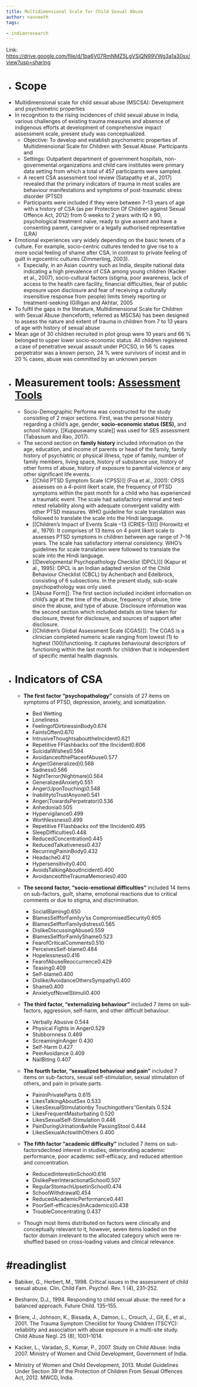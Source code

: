 ```yaml
---
title: Multidimensional Scale for Child Sexual Abuse 
author: navneeth
tags: 

- indianresearch
---
```


Link: https://drive.google.com/file/d/1ba6V07RmNMZ5LgVSiQN99VWg3a1a30sx/view?usp=sharing
- # Scope
- Multidimensional scale for child sexual abuse (MSCSA): Development and psychometric properties
- In recognition to the rising incidences of child sexual abuse in India, various challenges of existing trauma measures and absence of indigenous efforts at development of comprehensive impact assessment scale, present study was conceptualized.
	-  Objective: To develop and establish psychometric properties of Multidimensional Scale for Children with Sexual Abuse. Participants and 
	- Settings: Outpatient department of government hospitals, non-governmental organizations and child care institutes were primary data setting from which a total of 457 participants were sampled.
	- A recent CSA assessment tool review (Satapathy et al., 2017) revealed that the primary indicators of trauma in most scales are behaviour manifestations and symptoms of post-traumatic stress disorder (PTSD)
	- Participants were included if they were between 7–13 years of age with a history of CSA (as per Protection Of Children against Sexual Offence Act, 2012) from 0 weeks to 2 years with IQ ≥ 90, psychological treatment naïve, ready to give assent and have a consenting parent, caregiver or a legally authorised representative (LRA)
- Emotional experiences vary widely depending on the basic tenets of a culture. For example, socio-centric cultures tended to give rise to a more social feeling of shame after CSA, in contrast to private feeling of guilt in egocentric cultures (Zimmerling, 2003).
	-  Especially, in an Asian country such as India, despite national data indicating a high prevalence of CSA among young children (Kacker et al., 2007), socio-cultural factors (stigma, poor awareness, lack of access to the health care facility, financial difficulties, fear of public exposure upon disclosure and fear of receiving a culturally insensitive response from people) limits timely reporting or treatment-seeking (Gilligan and Akhtar, 2005
- To fulfil the gaps in the literature, Multidimensional Scale for Children with Sexual Abuse (henceforth, referred as MSCSA) has been designed to assess the nature and extent of trauma in children from 7 to 13 years of age with history of sexual abuse
- Mean age of 30 children recruited in pilot group were 10 years and 66 % belonged to upper lower socio-economic status. All children registered a case of penetrative sexual assault under POCSO, in 56 % cases perpetrator was a known person, 24 % were survivors of incest and in 20 % cases, abuse was committed by an unknown person
- # Measurement tools: [Assessment Tools](Volume%201/Roll%20Ups/Assessment%20Tools.md)
	- Socio-Demographic Performa was constructed for the study consisting of 2 major sections. First, was the personal history regarding a child’s age, gender, **socio-economic status (SES),** and school history. [[Kuppuswamy scale]] was used for SES assessment (Tabassum and Rao, 2017).
	- The second section on **family history** included information on the age, education, and income of parents or head of the family, family history of psychiatric or physical illness, type of family, number of family members, living space, history of substance use, history of other forms of abuse, history of exposure to parental violence or any other significant life events.
		- [[Child PTSD Symptom Scale (CPSS)]] (Foa et al., 2001): CPSS assesses on a 4-point likert scale, the frequency of PTSD symptoms within the past month for a child who has experienced a traumatic event. The scale had satisfactory internal and test-retest reliability along with adequate convergent validity with other PTSD measures. WHO guideline for scale translation was followed to translate the scale into the Hindi language.
		- [[Children’s Impact of Events Scale –13 (CRIES-13)]] (Horowitz et al., 1979): It comprises of 13 items on 4 point likert scale to assesses PTSD symptoms in children between age range of 7–16 years. The scale has satisfactory internal consistency. WHO’s guidelines for scale translation were followed to translate the scale into the Hindi language.
		- [[Developmental Psychopathology Checklist (DPCL)]] (Kapur et al., 1995): DPCL is an Indian adapted version of the Child Behaviour Checklist (CBCL) by Achenbach and Edelbrock, consisting of 6 subsections. In the present study, sub-scale psychopathology was only used.
		- [[Abuse Form]]: The first section included incident information on child’s age at the time of the abuse, frequency of abuse, time since the abuse, and type of abuse. Disclosure information was the second section which included details on time taken for disclosure, threat for disclosure, and sources of support after disclosure.
		- [[Children’s Global Assessment Scale (CGAS)]]: The CGAS is a clinician completed numeric scale ranging from lowest (1) to highest (100)functioning. It captures behavioural descriptors of functioning within the last month for children that is independent of specific mental health diagnosis.
- # Indicators of CSA
	- **The first factor “psychopathology”** consists of 27 items on symptoms of PTSD, depression, anxiety, and somatization. 
		- Bed Wetting
		- Loneliness
		- FeelingofDirtinessinBody0.674
		- FaintsOften0.670
		- IntrusiveThoughtsabouttheIncident0.621
		- Repetitive FFlashbacks oof tthe IIncident0.606
		- SuicidalWishes0.594
		- AvoidanceofthePlaceofAbuse0.577
		- Anger(Generalized)0.568
		- Sadness0.566
		- NightTerror(Nightmare)0.564
		- GeneralizedAnxiety0.551
		- Anger(UponTouching)0.548
		- InabilitytoTrustAnyone0.541
		- Anger(TowardsPerpetrator)0.536
		- Anhedonia0.505
		- Hypervigilance0.499
		- Worthlessness0.499
		- Repetitive FFlashbacks oof tthe IIncident0.495
		- SleepDifficulties0.448
		- ReducedConcentration0.445
		- ReducedTalkativeness0.437
		- RecurringPaininBody0.432
		- Headache0.412
		- Hypersensitivity0.400
		- AvoidsTalkingAboutIncident0.400
		- AvoidanceoftheTraumaMemories0.400
	- **The second factor, “socio-emotional difficulties”** included 14 items on sub-factors, guilt, shame, emotional reactions due to critical comments or due to stigma, and discrimination. 
		- SocialBlaming0.650
		- BlamesSelfforFamilyy’ss CompromisedSecurity0.605
		- BlamesSelfforFamilydistress0.565
		- DislikeDiscussingAbuse0.559
		- BlamesSelfforFamilyShame0.523
		- FearofCriticalComments0.510
		- PerceivesSelf-blame0.484
		- Hopelessness0.416
		- FearofAbuseReoccurrence0.429
		- Teasing0.409
		- Self-blame0.400
		- Dislike/AvoidanceOthersSympathy0.400
		- Shame0.400
		- AnxietyofNovelStimuli0.400
	- **The third factor, “externalizing behaviour”** included 7 items on sub-factors, aggression, self-harm, and other difficult behaviour. 
		- Verbally Abusive 0.544
		- Physical Fights in Anger0.529
		- Stubbornness 0.469
		- ScreaminginAnger 0.430
		- Self-Harm 0.427
		- PeerAvoidance 0.409
		- NailBiting 0.407
	- **The fourth factor, “sexualized behaviour and pain”** included 7 items on sub-factors, sexual self-stimulation, sexual stimulation of others, and pain in private parts.
		- PaininPrivateParts 0.615
		- LikesTalkingAboutSex 0.533
		- LikesSexualStimulationby Touchingothers’’Genitals 0.524
		- LikesFrequentMasturbating 0.520
		- LikesSexualSelf-Stimulation 0.446
		- PainDuringUrination&while PassingStool 0.444
		- LikesSexualActswithOthers 0.400
	- **The fifth factor “academic difficulty”** included 7 items on sub-factorsdeclined interest in studies, deteriorating academic performance, poor academic self-efficacy, and reduced attention and concentration. 
		- ReducedInterestinSchool0.616
		- DislikePeerInteractionatSchool0.507
		- RegularStomachUpsetinSchool0.474
		- SchoolWithdrawal0.454
		- ReducedAcademicPerformance0.441
		- PoorSelf-efficacies(InAcademics)0.438
		- TroubleConcentrating 0.437

	- Though most items distributed on factors were clinically and conceptually relevant to it, however, seven items loaded on the factor domain irrelevant to the allocated category which were re-shuffled based on cross-loading values and clinical relevance.



# #readinglist 

- Babiker, G., Herbert, M., 1998. Critical issues in the assessment of child sexual abuse. Clin. Child Fam. Psychol. Rev. 1 (4), 231–252.

- Besharov, D.J., 1994. Responding to child sexual abuse: the need for a balanced approach. Future Child. 135–155.

- Briere, J., Johnson, K., Bissada, A., Damon, L., Crouch, J., Gil, E., et al., 2001. The Trauma Symptom Checklist for Young Children (TSCYC): reliability and association with abuse exposure in a multi-site study. Child Abuse Negl. 25 (8), 1001–1014.

- Kacker, L., Varadan, S., Kumar, P., 2007. Study on Child Abuse: India 2007. Ministry of Women and Child Development, Government of India.

- Ministry of Women and Child Development, 2013. Model Guidelines Under Section 39 of the Protection of Children From Sexual Offences Act, 2012. MWCD, India.
